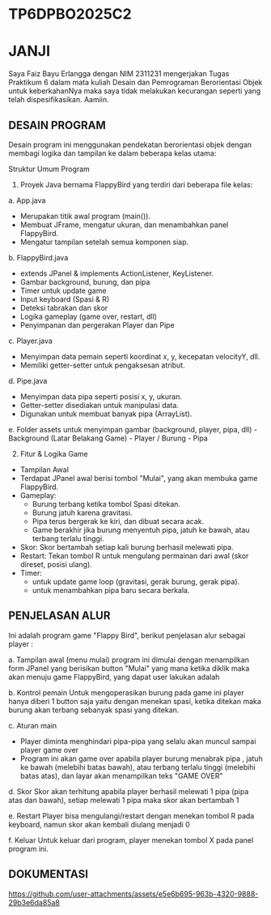# TP6DPBO2025C2

# JANJI
Saya Faiz Bayu Erlangga dengan NIM 2311231 mengerjakan Tugas Praktikum 6 dalam mata kuliah Desain dan Pemrograman Berorientasi Objek untuk keberkahanNya maka saya tidak melakukan kecurangan seperti yang telah dispesifikasikan. Aamiin.

## DESAIN PROGRAM
Desain program ini menggunakan pendekatan berorientasi objek dengan membagi logika dan tampilan ke dalam beberapa kelas utama:

Struktur Umum Program

1. Proyek Java bernama FlappyBird yang terdiri dari beberapa file kelas:

a. App.java
  - Merupakan titik awal program (main()).
  - Membuat JFrame, mengatur ukuran, dan menambahkan panel FlappyBird.
  - Mengatur tampilan setelah semua komponen siap.

b. FlappyBird.java
  - extends JPanel & implements ActionListener, KeyListener.
  - Gambar background, burung, dan pipa
  - Timer untuk update game
  - Input keyboard (Spasi & R)
  - Deteksi tabrakan dan skor
  - Logika gameplay (game over, restart, dll)
  - Penyimpanan dan pergerakan Player dan Pipe

c. Player.java
  - Menyimpan data pemain seperti koordinat x, y, kecepatan velocityY, dll.
  - Memiliki getter-setter untuk pengaksesan atribut.

d. Pipe.java
  - Menyimpan data pipa seperti posisi x, y, ukuran.
  - Getter-setter disediakan untuk manipulasi data.
  - Digunakan untuk membuat banyak pipa (ArrayList).

 e. Folder assets untuk menyimpan gambar (background, player, pipa, dll)
    - Background (Latar Belakang Game)
    - Player / Burung
    - Pipa


2. Fitur & Logika Game
   
- Tampilan Awal
- Terdapat JPanel awal berisi tombol "Mulai", yang akan membuka game FlappyBird.
- Gameplay:
  - Burung terbang ketika tombol Spasi ditekan.
  - Burung jatuh karena gravitasi.
  - Pipa terus bergerak ke kiri, dan dibuat secara acak.
  - Game berakhir jika burung menyentuh pipa, jatuh ke bawah, atau terbang terlalu tinggi.
- Skor: Skor bertambah setiap kali burung berhasil melewati pipa.
- Restart: Tekan tombol R untuk mengulang permainan dari awal (skor direset, posisi ulang).
- Timer:
  - untuk update game loop (gravitasi, gerak burung, gerak pipa).
  - untuk menambahkan pipa baru secara berkala.

## PENJELASAN ALUR
Ini adalah program game "Flappy Bird", berikut penjelasan alur sebagai player :

a. Tampilan awal (menu mulai)
program ini dimulai dengan menampilkan form JPanel yang berisikan button "Mulai" yang mana ketika diklik maka akan menuju game FlappyBird, yang dapat user lakukan adalah

b. Kontrol pemain
Untuk mengoperasikan burung pada game ini player hanya diberi 1 button saja yaitu dengan menekan spasi, ketika ditekan maka burung akan terbang sebanyak spasi yang ditekan.

c. Aturan main
- Player diminta menghindari pipa-pipa yang selalu akan muncul sampai player game over
- Program ini akan game over apabila player burung menabrak pipa , jatuh ke bawah (melebihi batas bawah), atau terbang terlalu tinggi (melebihi batas atas), dan layar akan menampilkan teks "GAME OVER"

d. Skor
Skor akan terhitung apabila player berhasil melewati 1 pipa (pipa atas dan bawah), setiap melewati 1 pipa maka skor akan bertambah 1

e. Restart
Player bisa mengulangi/restart dengan menekan tombol R pada keyboard, namun skor akan kembali diulang menjadi 0

f. Keluar
Untuk keluar dari program, player menekan tombol X pada panel program ini.


## DOKUMENTASI
https://github.com/user-attachments/assets/e5e6b695-963b-4320-9888-29b3e6da85a8





